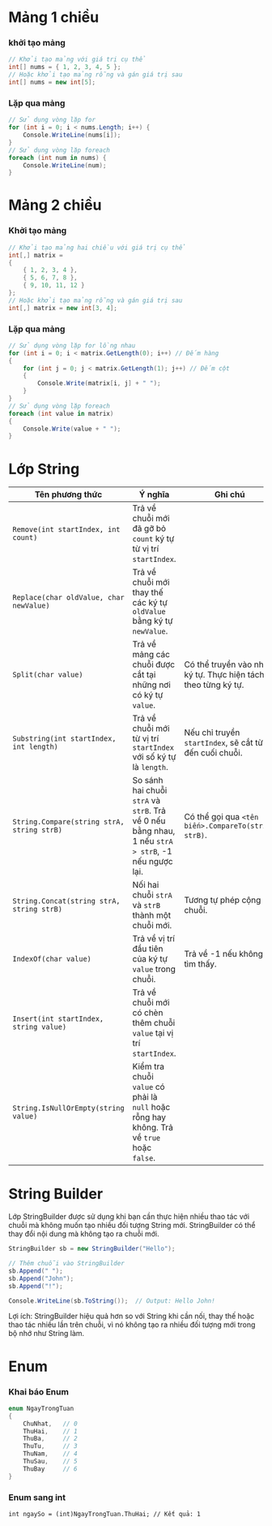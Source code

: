 # Mảng 1 chiều
### khởi tạo mảng
```csharp
// Khởi tạo mảng với giá trị cụ thể
int[] nums = { 1, 2, 3, 4, 5 };
// Hoặc khởi tạo mảng rỗng và gán giá trị sau
int[] nums = new int[5];
```
### Lặp qua mảng
```csharp
// Sử dụng vòng lặp for
for (int i = 0; i < nums.Length; i++) {
    Console.WriteLine(nums[i]);
}
// Sử dụng vòng lặp foreach
foreach (int num in nums) {
    Console.WriteLine(num);
}
```
# Mảng 2 chiều
### Khởi tạo mảng
```csharp
// Khởi tạo mảng hai chiều với giá trị cụ thể
int[,] matrix = 
{
    { 1, 2, 3, 4 },
    { 5, 6, 7, 8 },
    { 9, 10, 11, 12 }
};
// Hoặc khởi tạo mảng rỗng và gán giá trị sau
int[,] matrix = new int[3, 4];
```
### Lặp qua mảng
```csharp
// Sử dụng vòng lặp for lồng nhau
for (int i = 0; i < matrix.GetLength(0); i++) // Đếm hàng
{
    for (int j = 0; j < matrix.GetLength(1); j++) // Đếm cột
    {
        Console.Write(matrix[i, j] + " ");
    }
}
// Sử dụng vòng lặp foreach
foreach (int value in matrix)
{
    Console.Write(value + " ");
}
```
# Lớp String
| Tên phương thức | Ý nghĩa | Ghi chú |
|-|-|-|
| `Remove(int startIndex, int count)`| Trả về chuỗi mới đã gỡ bỏ `count` ký tự từ vị trí `startIndex`.| |
| `Replace(char oldValue, char newValue)`| Trả về chuỗi mới thay thế các ký tự `oldValue` bằng ký tự `newValue`.||
| `Split(char value)`| Trả về mảng các chuỗi được cắt tại những nơi có ký tự `value`.| Có thể truyền vào nhiều ký tự. Thực hiện tách theo từng ký tự.|
| `Substring(int startIndex, int length)`| Trả về chuỗi mới từ vị trí `startIndex` với số ký tự là `length`.| Nếu chỉ truyền `startIndex`, sẽ cắt từ đó đến cuối chuỗi.|
| `String.Compare(string strA, string strB)`| So sánh hai chuỗi `strA` và `strB`. Trả về 0 nếu bằng nhau, 1 nếu `strA > strB`, -1 nếu ngược lại.| Có thể gọi qua `<tên biến>.CompareTo(string strB)`.|
| `String.Concat(string strA, string strB)`| Nối hai chuỗi `strA` và `strB` thành một chuỗi mới.| Tương tự phép cộng chuỗi.|
| `IndexOf(char value)`| Trả về vị trí đầu tiên của ký tự `value` trong chuỗi.| Trả về -1 nếu không tìm thấy.|
| `Insert(int startIndex, string value)`| Trả về chuỗi mới có chèn thêm chuỗi `value` tại vị trí `startIndex`.||
| `String.IsNullOrEmpty(string value)`| Kiểm tra chuỗi `value` có phải là `null` hoặc rỗng hay không. Trả về `true` hoặc `false`.||
# String Builder

Lớp StringBuilder được sử dụng khi bạn cần thực hiện nhiều thao tác với chuỗi mà không muốn tạo nhiều đối tượng String mới. StringBuilder có thể thay đổi nội dung mà không tạo ra chuỗi mới.
```csharp
StringBuilder sb = new StringBuilder("Hello");

// Thêm chuỗi vào StringBuilder
sb.Append(" ");
sb.Append("John");
sb.Append("!");

Console.WriteLine(sb.ToString());  // Output: Hello John!
```
Lợi ích: StringBuilder hiệu quả hơn so với String khi cần nối, thay thế hoặc thao tác nhiều lần trên chuỗi, vì nó không tạo ra nhiều đối tượng mới trong bộ nhớ như String làm.
# Enum
### Khai báo Enum

```csharp
enum NgayTrongTuan
{
    ChuNhat,   // 0
    ThuHai,    // 1
    ThuBa,     // 2
    ThuTu,     // 3
    ThuNam,    // 4
    ThuSau,    // 5
    ThuBay     // 6
}
```
### Enum sang int
```
int ngaySo = (int)NgayTrongTuan.ThuHai; // Kết quả: 1
```
